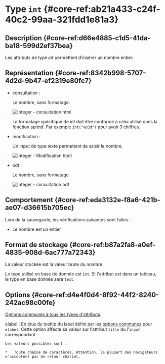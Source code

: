 # Type `int` {#core-ref:ab21a433-c24f-40c2-99aa-321fdd1e81a3}

## Description {#core-ref:d66e4885-c1d5-41da-ba18-599d2ef37bea}

Les attributs de type *int* permettent d'insérer un nombre entier.

## Représentation {#core-ref:8342b998-5707-4d2d-9b47-ef2319e80fc7}

*   consultation :
    
    Le nombre, sans formatage.
    
    ![ integer - consultation html ](famille/attributs/integer-consultation.png "integer - Consultation html")
    
    Le formatage spécifique de *int* doit être conforme à celui utilisé dans 
    la fonction [sprintf][PHP_sprintf]. 
    Par exemple `int("%03d")` pour avoir 3 chiffres.

*   modification :
    
    Un input de type texte permettant de saisir le nombre.
    
    ![ integer - Modification html ](famille/attributs/integer-modification.png "integer - Modification html")

*   odt :
    
    Le nombre, sans formatage
    
    ![ integer - consultation odt ](famille/attributs/integer-odt.png "integer - Consultation odt")

## Comportement {#core-ref:eda3132e-f8a6-421b-ae07-d36615b705ec}

Lors de la sauvegarde, les vérifications suivantes sont faites :

*   Le nombre est un entier

## Format de stockage {#core-ref:b87a2fa8-a0ef-4835-908d-6ac777a72343}

La valeur stockée est la valeur brute du nombre.

Le type utilisé en base de donnée est `int`. 
Si l'attribut est dans un tableau, le type en base donnée sera `text`.

## Options {#core-ref:d4e4f0d4-8f92-44f2-8240-242ac98c00fe}

[Options communes à tous les types d'attributs](#core-ref:16e19c90-3233-11e2-a58f-6b135c3a2496). 


elabel
:   En plus du tooltip du label défini par les [options communes][elabel] pour `elabel`,
    Cette option affecte sa valeur sur l'attribut `title` du l'`input` correspondant.
    
    Les valeurs possibles sont :
    
    *   Toute chaîne de caractères. Attention, la plupart des navigateurs n'acceptent pas de retour chariot.
    
<!-- links -->
[MDN_css_color_value]: https://developer.mozilla.org/en-US/docs/CSS/color_value "description du type css color sur MDN"
[MDN_css_length_value]: https://developer.mozilla.org/en-US/docs/CSS/length "description du type css length sur MDN"
[PHP_money_format]: http://php.net/manual/fr/function.money-format.php "documentation de money_format sur php.net"
[PHP_is_numeric]: php.net/manual/function.is-numeric.php "documentation sur php.net"
[CKEDITOR_home]: http://ckeditor.com/ "Site officiel de CKEditor"
[CKEDITOR_option]: http://docs.cksource.com/ckeditor_api/symbols/CKEDITOR.config.html "options de CKEDITOR"
[SORTTABLEJS_home]: http://www.kryogenix.org/code/browser/sorttable/ "site officiel de sorttable.js"
[JSCOLOR_home]: http://jscolor.com/ "site officiel de JSColor"
[JSCALENDAR_HOME]: http://www.dynarch.com/projects/calendar/old/ "site officiel de JSCalendar"
[odt_restrictions]: #core-ref:3742b35d-ddc0-440e-a0aa-08ea2faf0e46
[PHP_sprintf]: http://php.net/manual/fr/function.sprintf.php "documentation de sprintf sur php.net"
[elabel]: ./core-ref:16e19c90-3233-11e2-a58f-6b135c3a2496.html#commonELabel "Option commune de elabel"